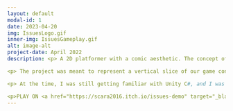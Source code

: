 ```yaml
---
layout: default
modal-id: 1
date: 2023-04-20
img: IssuesLogo.gif
inner-img: IssuesGameplay.gif
alt: image-alt
project-date: April 2022
description: <p> A 2D platformer with a comic aesthetic. The concept of this game was inspired by superhero comics, and games like the <i>The Henry Stickmin Collection</i> (a choose-your-own-adventure game) and <i>FRAMED</i> (a puzzle game set in an animated comic book).<br> <i>Issues</i> was developed by a team of 4, with me being the animator (2D Frame), and Lead Playtester of the project.</p>

<p> The project was meant to represent a vertical slice of our game concept, and then further develop and polish in a later semester. As such, we focused more on the gameplay mechanics rather than the visuals. Still, I had the idea of frame animating the player stickman, after being inspired by various stickman animation videos on YouTube. I utilised Adobe Animate and Unity's 2D animation tools as my pipeline of this game.</p>

<p> At the time, I was still getting familiar with Unity C#, and I was responsible for implementing the animation system. I learnt how to use the Unity animator to control the animation states, and trigger events at a certain keyframe of an animation.</p>

<p>PLAY ON <a href="https://scara2016.itch.io/issues-demo" target="_blank">ITCH.IO<i class="fa-brands fa-fw fa-itch-io"></i></a></p>
---
```

